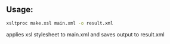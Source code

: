 ## Usage:
```cmd
xsltproc make.xsl main.xml -o result.xml
```
applies xsl stylesheet to main.xml and saves output to result.xml